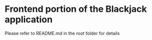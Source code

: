 # Frontend portion of the Blackjack application

Please refer to README.md in the root folder for details
